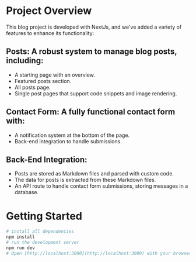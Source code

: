 # Project Overview
This blog project is developed with NextJs, and we've added a variety of features to enhance its functionality:

## Posts: A robust system to manage blog posts, including:

* A starting page with an overview.
*  Featured posts section.
* All posts page.
*  Single post pages that support code snippets and image rendering.
## Contact Form: A fully functional contact form with:

*  A notification system at the bottom of the page.
*  Back-end integration to handle submissions.
## Back-End Integration:

*  Posts are stored as Markdown files and parsed with custom code.
*  The data for posts is extracted from these Markdown files.
*  An API route to handle contact form submissions, storing messages in a database.


# Getting Started

```bash
# install all dependencies
npm install
# run the development server
npm run dev
# Open [http://localhost:3000](http://localhost:3000) with your browser to see the result.
```
